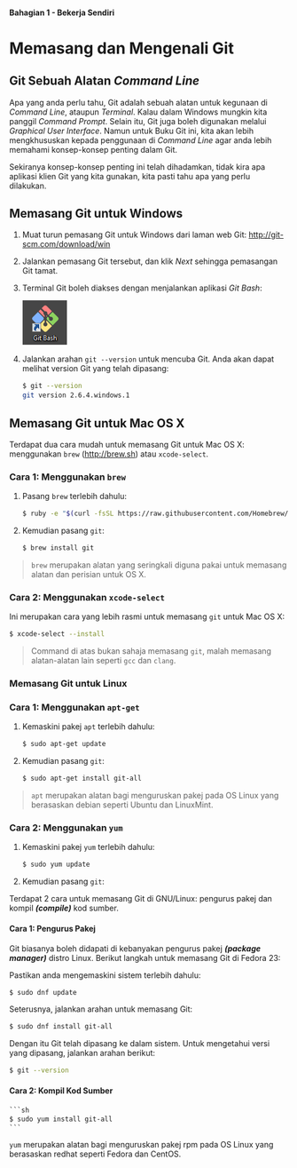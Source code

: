 #### Bahagian 1 - Bekerja Sendiri

# Memasang dan Mengenali Git

## Git Sebuah Alatan *Command Line*

Apa yang anda perlu tahu, Git adalah sebuah alatan untuk kegunaan di *Command Line*, ataupun *Terminal*. Kalau dalam Windows mungkin kita panggil *Command Prompt*. Selain itu, Git juga boleh digunakan melalui *Graphical User Interface*. Namun untuk Buku Git ini, kita akan lebih mengkhususkan kepada penggunaan di *Command Line* agar anda lebih memahami konsep-konsep penting dalam Git.

Sekiranya konsep-konsep penting ini telah dihadamkan, tidak kira apa aplikasi klien Git yang kita gunakan, kita pasti tahu apa yang perlu dilakukan.

## Memasang Git untuk Windows

1. Muat turun pemasang Git untuk Windows dari laman web Git: http://git-scm.com/download/win
2. Jalankan pemasang Git tersebut, dan klik *Next* sehingga pemasangan Git tamat.
3. Terminal Git boleh diakses dengan menjalankan aplikasi *Git Bash*:

    ![Image alt](images/git-bash-icon.png)

4. Jalankan arahan `git --version` untuk mencuba Git. Anda akan dapat melihat version Git yang telah dipasang:

    ```sh
    $ git --version
    git version 2.6.4.windows.1
    ```

## Memasang Git untuk Mac OS X

Terdapat dua cara mudah untuk memasang Git untuk Mac OS X: menggunakan `brew` (http://brew.sh) atau `xcode-select`.

### Cara 1: Menggunakan `brew`

1. Pasang `brew` terlebih dahulu:

    ```sh
    $ ruby -e "$(curl -fsSL https://raw.githubusercontent.com/Homebrew/install/master/install)"
    ```

2. Kemudian pasang `git`:

    ```sh
    $ brew install git
    ```

> `brew` merupakan alatan yang seringkali diguna pakai untuk memasang alatan dan perisian untuk OS X.

### Cara 2: Menggunakan `xcode-select`

Ini merupakan cara yang lebih rasmi untuk memasang `git` untuk Mac OS X:

```sh
$ xcode-select --install
```

> Command di atas bukan sahaja memasang `git`, malah memasang alatan-alatan lain seperti `gcc` dan `clang`.

### Memasang Git untuk Linux

### Cara 1: Menggunakan `apt-get`

1. Kemaskini pakej `apt` terlebih dahulu:

    ```sh
    $ sudo apt-get update
    ```

2. Kemudian pasang `git`:

    ```sh
    $ sudo apt-get install git-all
    ```
    
> `apt` merupakan alatan bagi menguruskan pakej pada OS Linux yang berasaskan debian seperti Ubuntu dan LinuxMint.

### Cara 2: Menggunakan `yum`

1. Kemaskini pakej `yum` terlebih dahulu:

    ```sh
    $ sudo yum update
    ```

2. Kemudian pasang `git`:

Terdapat 2 cara untuk memasang Git di GNU/Linux: pengurus pakej dan kompil ***(compile)*** kod sumber.

#### Cara 1: Pengurus Pakej

Git biasanya boleh didapati di kebanyakan pengurus pakej ***(package manager)*** distro Linux. Berikut langkah untuk memasang Git di Fedora 23:

Pastikan anda mengemaskini sistem terlebih dahulu:

```sh
$ sudo dnf update
```

Seterusnya, jalankan arahan untuk memasang Git:

```sh
$ sudo dnf install git-all
```

Dengan itu Git telah dipasang ke dalam sistem. Untuk mengetahui versi yang dipasang, jalankan arahan berikut:

```sh
$ git --version
```

#### Cara 2: Kompil Kod Sumber

    ```sh
    $ sudo yum install git-all
    ```
`yum` merupakan alatan bagi menguruskan pakej rpm pada OS Linux yang berasaskan redhat seperti Fedora dan CentOS.

